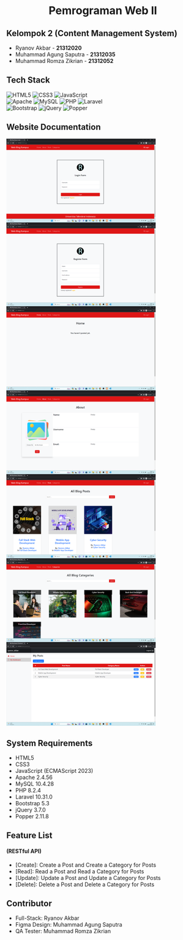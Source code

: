 <h1 align="center"><b>Pemrograman Web II</b></h1>

## Kelompok 2 (Content Management System)
* Ryanov Akbar - <b>21312020</b>
* Muhammad Agung Saputra - <b>21312035</b>
* Muhammad Romza Zikrian - <b>21312052</b>

## Tech Stack<br>
![HTML5](https://img.shields.io/badge/HTML5-E34F26?style=for-the-badge&logo=html5&logoColor=white)
![CSS3](https://img.shields.io/badge/CSS3-1572B6?style=for-the-badge&logo=css3&logoColor=white)
![JavaScript](https://img.shields.io/badge/JavaScript-F7DF1E?style=for-the-badge&logo=javascript&logoColor=black)<br>
![Apache](https://img.shields.io/badge/apache-%23D42029.svg?style=for-the-badge&logo=apache&logoColor=white)
![MySQL](https://img.shields.io/badge/MySQL-00758f?style=for-the-badge&logo=mysql&logoColor=white)
![PHP](https://img.shields.io/badge/PHP-474A8A?style=for-the-badge&logo=php&logoColor=white)
![Laravel](https://img.shields.io/badge/Laravel-FF2D20?style=for-the-badge&logo=laravel&logoColor=white)<br>
![Bootstrap](https://img.shields.io/badge/Bootstrap-712CF9?style=for-the-badge&logo=bootstrap&logoColor=white)
![jQuery](https://img.shields.io/badge/jQuery-0769AD?style=for-the-badge&logo=jquery&logoColor=white)
![Popper](https://img.shields.io/badge/Popper-C83B50?style=for-the-badge&logo=popper)

## Website Documentation<br>
<img src="images/Login.png" style="width: 390px;" align="left">
<img src="images/Register.png" style="width: 390px;" align="left">
<img src="images/Home.png" style="width: 390px;" align="left">
<img src="images/About.png" style="width: 390px;" align="left">
<img src="images/Blog Posts.png" style="width: 390px;" align="left">
<img src="images/Blog Categories.png" style="width: 390px;" align="left">
<img src="images/Dashboard.png" style="width: 390px;">

## System Requirements
* HTML5
* CSS3
* JavaScript (ECMAScript 2023)
* Apache 2.4.56
* MySQL 10.4.28
* PHP 8.2.4
* Laravel 10.31.0
* Bootstrap 5.3
* jQuery 3.7.0
* Popper 2.11.8

## Feature List
#### (RESTful API)
* [Create]: Create a Post and Create a Category for Posts<br>
* [Read]: Read a Post and Read a Category for Posts<br>
* [Update]: Update a Post and Update a Category for Posts<br>
* [Delete]: Delete a Post and Delete a Category for Posts<br>

## Contributor
* Full-Stack: Ryanov Akbar
* Figma Design: Muhammad Agung Saputra
* QA Tester: Muhammad Romza Zikrian